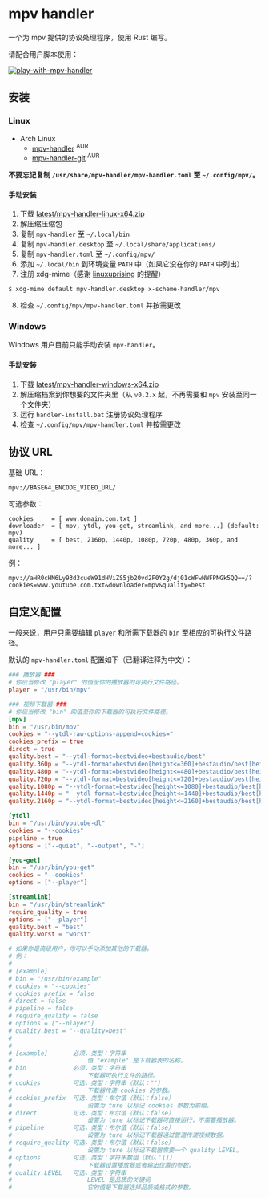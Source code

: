 # mpv handler

一个为 mpv 提供的协议处理程序，使用 Rust 编写。

请配合用户脚本使用：

[![play-with-mpv-handler][play-with-mpv-badges]][play-with-mpv-greasyfork]

## 安装

### Linux

- Arch Linux
  - [mpv-handler][mpv-handler-download-aur] <sup>AUR</sup>
  - [mpv-handler-git][mpv-handler-download-aur-git] <sup>AUR</sup>

**不要忘记复制 `/usr/share/mpv-handler/mpv-handler.toml` 至 `~/.config/mpv/`。**

#### 手动安装

1. 下载 [latest/mpv-handler-linux-x64.zip][mpv-handler-download-linux]
2. 解压缩压缩包
3. 复制 `mpv-handler` 至 `~/.local/bin`
4. 复制 `mpv-handler.desktop` 至 `~/.local/share/applications/`
5. 复制 `mpv-handler.toml` 至 `~/.config/mpv/`
6. 添加 `~/.local/bin` 到环境变量 `PATH` 中（如果它没在你的 `PATH` 中列出）
7. 注册 xdg-mime（感谢 [linuxuprising][linuxuprising] 的提醒）

```
$ xdg-mime default mpv-handler.desktop x-scheme-handler/mpv
```

8. 检查 `~/.config/mpv/mpv-handler.toml` 并按需更改

### Windows

Windows 用户目前只能手动安装 `mpv-handler`。

#### 手动安装

1. 下载 [latest/mpv-handler-windows-x64.zip][mpv-handler-download-windows]
2. 解压缩档案到你想要的文件夹里（从 `v0.2.x` 起，不再需要和 `mpv` 安装至同一个文件夹）
3. 运行 `handler-install.bat` 注册协议处理程序
4. 检查 `~/.config/mpv/mpv-handler.toml` 并按需更改

[mpv-handler-download-aur]: https://aur.archlinux.org/packages/mpv-handler/
[mpv-handler-download-aur-git]: https://aur.archlinux.org/packages/mpv-handler-git/
[mpv-handler-download-linux]: https://github.com/akiirui/mpv-handler/releases/latest/download/mpv-handler-linux-x64.zip
[mpv-handler-download-windows]: https://github.com/akiirui/mpv-handler/releases/latest/download/mpv-handler-windows-x64.zip
[play-with-mpv-badges]: https://img.shields.io/badge/dynamic/json?style=for-the-badge&label=play-with-mpv&prefix=v&query=version&url=https%3A%2F%2Fgreasyfork.org%2Fscripts%2F416271.json
[play-with-mpv-greasyfork]: https://greasyfork.org/scripts/416271-play-with-mpv
[play-with-mpv-github]: https://github.com/akiirui/userscript/tree/main/play-with-mpv-handler
[linuxuprising]: https://www.linuxuprising.com/2021/07/open-youtube-and-more-videos-from-your.html

## 协议 URL

基础 URL：

```
mpv://BASE64_ENCODE_VIDEO_URL/
```

可选参数：

```
cookies     = [ www.domain.com.txt ]
downloader  = [ mpv, ytdl, you-get, streamlink, and more...] (default: mpv)
quality     = [ best, 2160p, 1440p, 1080p, 720p, 480p, 360p, and more... ]
```

例：

```
mpv://aHR0cHM6Ly93d3cueW91dHViZS5jb20vd2F0Y2g/dj01cWFwNWFPNGk5QQ==/?cookies=www.youtube.com.txt&downloader=mpv&quality=best
```

## 自定义配置

一般来说，用户只需要编辑 `player` 和所需下载器的 `bin` 至相应的可执行文件路径。

默认的 `mpv-handler.toml` 配置如下（已翻译注释为中文）：

```toml
### 播放器 ###
# 你应当修改 "player" 的值至你的播放器的可执行文件路径。
player = "/usr/bin/mpv"

### 视频下载器 ###
# 你应当修改 "bin" 的值至你的下载器的可执行文件路径。
[mpv]
bin = "/usr/bin/mpv"
cookies = "--ytdl-raw-options-append=cookies="
cookies_prefix = true
direct = true
quality.best = "--ytdl-format=bestvideo+bestaudio/best"
quality.360p = "--ytdl-format=bestvideo[height<=360]+bestaudio/best[height<=360]/best"
quality.480p = "--ytdl-format=bestvideo[height<=480]+bestaudio/best[height<=480]/best"
quality.720p = "--ytdl-format=bestvideo[height<=720]+bestaudio/best[height<=720]/best"
quality.1080p = "--ytdl-format=bestvideo[height<=1080]+bestaudio/best[height<=1080]/best"
quality.1440p = "--ytdl-format=bestvideo[height<=1440]+bestaudio/best[height<=1440]/best"
quality.2160p = "--ytdl-format=bestvideo[height<=2160]+bestaudio/best[height<=2160]/best"

[ytdl]
bin = "/usr/bin/youtube-dl"
cookies = "--cookies"
pipeline = true
options = ["--quiet", "--output", "-"]

[you-get]
bin = "/usr/bin/you-get"
cookies = "--cookies"
options = ["--player"]

[streamlink]
bin = "/usr/bin/streamlink"
require_quality = true
options = ["--player"]
quality.best = "best"
quality.worst = "worst"

# 如果你是高级用户，你可以手动添加其他的下载器。
# 例：
#
# [example]
# bin = "/usr/bin/example"
# cookies = "--cookies"
# cookies_prefix = false
# direct = false
# pipeline = false
# require_quality = false
# options = ["--player"]
# quality.best = "--quality=best"
#
#
# [example]       必须，类型：字符串
#                     值 "example" 是下载器表的名称。
# bin             必须，类型：字符串
#                     下载器可执行文件的路径。
# cookies         可选，类型：字符串（默认：""）
#                     下载器传递 cookies 的参数。
# cookies_prefix  可选，类型：布尔值（默认：false）
#                     设置为 ture 以标记 cookies 参数为前缀。
# direct          可选，类型：布尔值（默认：false）
#                     设置为 ture 以标记下载器可直接运行，不需要播放器。
# pipeline        可选，类型：布尔值（默认：false）
#                     设置为 ture 以标记下载器通过管道传递视频数据。
# require_quality 可选，类型：布尔值（默认：false）
#                     设置为 ture 以标记下载器需要一个 quality LEVEL。
# options         可选，类型：字符串数组（默认：[]）
#                     下载器设置播放器或者输出位置的参数。
# quality.LEVEL   可选，类型：字符串
#                     LEVEL 是品质的关键词
#                     它的值是下载器选择品质或格式的参数。
```
